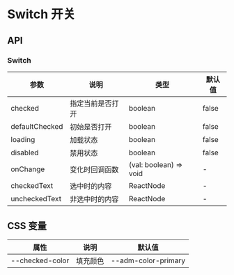 # Switch 开关

<code src="./demos/index.tsx"></code>

## API

### Switch

| 参数           | 说明             | 类型                   | 默认值 |
| -------------- | ---------------- | ---------------------- | ------ |
| checked        | 指定当前是否打开 | boolean                | false  |
| defaultChecked | 初始是否打开     | boolean                | false  |
| loading        | 加载状态         | boolean                | false  |
| disabled       | 禁用状态         | boolean                | false  |
| onChange       | 变化时回调函数   | (val: boolean) => void | -      |
| checkedText    | 选中时的内容     | ReactNode              | -      |
| uncheckedText  | 非选中时的内容   | ReactNode              | -      |

## CSS 变量

| 属性            | 说明     | 默认值              |
| --------------- | -------- | ------------------- |
| --checked-color | 填充颜色 | --adm-color-primary |
